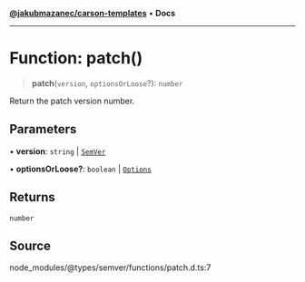 [**@jakubmazanec/carson-templates**](../../../README.md) • **Docs**

---

# Function: patch()

> **patch**(`version`, `optionsOrLoose`?): `number`

Return the patch version number.

## Parameters

• **version**: `string` \| [`SemVer`](../classes/SemVer.md)

• **optionsOrLoose?**: `boolean` \| [`Options`](../interfaces/Options.md)

## Returns

`number`

## Source

node_modules/@types/semver/functions/patch.d.ts:7

